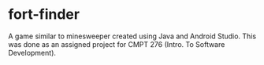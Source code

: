# fort-finder
<p> A game similar to minesweeper created using Java and Android Studio. This was done as an assigned project for CMPT 276 (Intro. To Software Development).</p>

